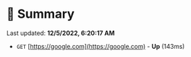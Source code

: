 # 📖 Summary
Last updated: **12/5/2022, 6:20:17 AM**

- `GET` [https://google.com](https://google.com) - **Up** (143ms)
